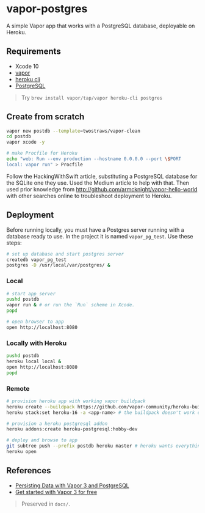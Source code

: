 # vapor-postgres

A simple Vapor app that works with a PostgreSQL database, deployable on Heroku.

## Requirements

- Xcode 10
- [vapor](https://docs.vapor.codes/3.0/install/macos/)
- [heroku cli](https://devcenter.heroku.com/articles/heroku-cli)
- [PostgreSQL](https://www.postgresql.org)

> Try `brew install vapor/tap/vapor heroku-cli postgres`

## Create from scratch

```sh
vapor new postdb --template=twostraws/vapor-clean
cd postdb
vapor xcode -y

# make Procfile for Heroku
echo "web: Run --env production --hostname 0.0.0.0 --port \$PORT
local: vapor run" > Procfile
```

Follow the HackingWithSwift article, substituting a PostgreSQL database for the SQLite one they use. Used the Medium article to help with that. Then used prior knowledge from http://github.com/armcknight/vapor-hello-world with other searches online to troubleshoot deployment to Heroku.

## Deployment

Before running locally, you must have a Postgres server running with a database ready to use. In the project it is named `vapor_pg_test`. Use these steps:

```sh
# set up database and start postgres server
createdb vapor_pg_test
postgres -D /usr/local/var/postgres/ &
```

### Local

```sh
# start app server
pushd postdb
vapor run & # or run the `Run` scheme in Xcode.
popd

# open browser to app
open http://localhost:8080
```

### Locally with Heroku

```sh
pushd postdb
heroku local local &
open http://localhost:8080
popd
```

### Remote

```sh
# provision heroku app with working vapor buildpack
heroku create --buildpack https://github.com/vapor-community/heroku-buildpack.git # vapor/vapor is supposed to be the stable release but currently doesn't work
heroku stack:set heroku-16 -a <app-name> # the buildpack doesn't work on the current default stack heroku-18, so we must downgrade

# provision a heroku postgresql addon
heroku addons:create heroku-postgresql:hobby-dev

# deploy and browse to app
git subtree push --prefix postdb heroku master # heroku wants everything to be in the root directory, but I don't wanna
heroku open
```

## References

- [Persisting Data with Vapor 3 and PostgreSQL](https://medium.com/flatiron-labs/persisting-data-with-vapor-3-and-postgresql-246386ac1448)
- [Get started with Vapor 3 for free](https://www.hackingwithswift.com/articles/67/get-started-with-vapor-3-for-free)

> Preserved in `docs/`.